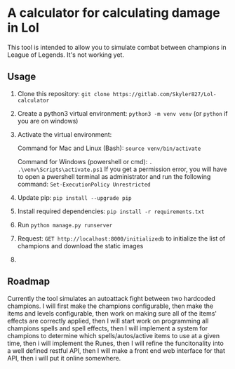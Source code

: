 # A calculator for calculating damage in Lol

This tool is intended to allow you to simulate combat between champions in
League of Legends.  It's not working yet.

## Usage

1. Clone this repository: `git clone https://gitlab.com/Skyler827/Lol-calculator`
2. Create a python3 virtual environment: `python3 -m venv venv` (or `python` if you are on windows)
3. Activate the virtual environment:

    Command for Mac and Linux (Bash): `source venv/bin/activate`

    Command for Windows (powershell or cmd): `. .\venv\Scripts\activate.ps1`
        If you get a permission error, you will have to open a pwershell terminal as administrator and run the following command:
        `Set-ExecutionPolicy Unrestricted`
4. Update pip: `pip install --upgrade pip`
5. Install required dependencies: `pip install -r requirements.txt`
6. Run `python manage.py runserver`
7. Request: `GET http://localhost:8000/initializedb` to initialize the list of champions and download the static images
8. 

## Roadmap

Currently the tool simulates an autoattack fight between two hardcoded champions.  I will 
first make the champions configurable, then make the items and levels configurable,
then work on making sure all of the items' effects are correctly applied, then
I will start work on programming all champions spells and spell effects,
then I will implement a system for champions to determine which spells/autos/active items
to use at a given time, then i will implement the Runes, then I will refine the funcitonality 
into a well defined restful API, then I will make a front end web interface for that API,
then i will put it online somewhere.